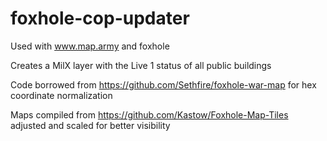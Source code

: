 # foxhole-cop-updater
Used with www.map.army and foxhole

Creates a MilX layer with the Live 1 status of all public buildings

Code borrowed from https://github.com/Sethfire/foxhole-war-map for hex coordinate normalization

Maps compiled from https://github.com/Kastow/Foxhole-Map-Tiles adjusted and scaled for better visibility
